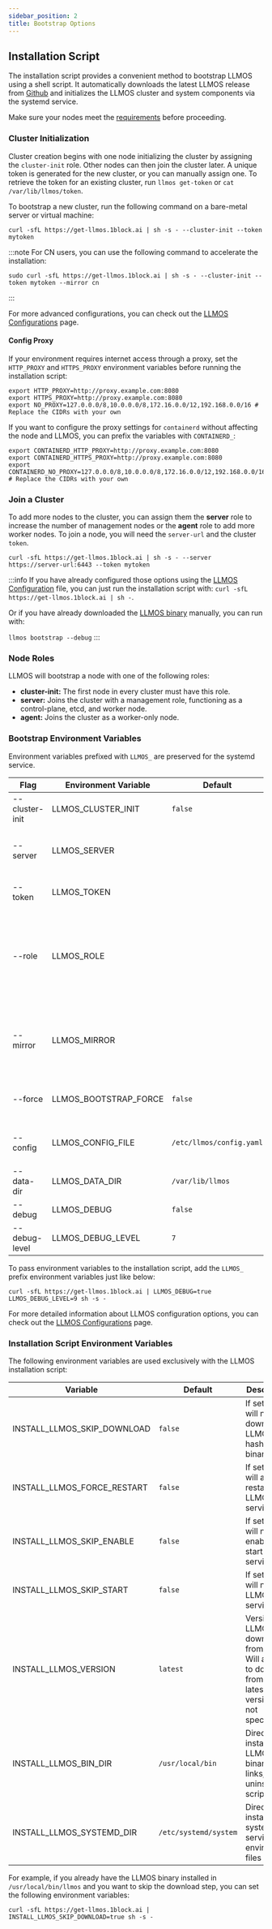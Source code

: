 ```yaml
---
sidebar_position: 2
title: Bootstrap Options
---
```


## Installation Script

The installation script provides a convenient method to bootstrap LLMOS using a shell script. It automatically downloads the latest LLMOS release from [Github](https://github.com/llmos-ai/llmos/releases) and initializes the LLMOS cluster and system components via the systemd service.

Make sure your nodes meet the [requirements](./requirements) before proceeding.

### Cluster Initialization

Cluster creation begins with one node initializing the cluster by assigning the `cluster-init` role. Other nodes can then join the cluster later. 
A unique token is generated for the new cluster, or you can manually assign one. To retrieve the token for an existing cluster, run `llmos get-token` or `cat /var/lib/llmos/token`.

To bootstrap a new cluster, run the following command on a bare-metal server or virtual machine:

```shell
curl -sfL https://get-llmos.1block.ai | sh -s - --cluster-init --token mytoken
```

:::note
For CN users, you can use the following command to accelerate the installation:
```
sudo curl -sfL https://get-llmos.1block.ai | sh -s - --cluster-init --token mytoken --mirror cn
```
:::

For more advanced configurations, you can check out the [LLMOS Configurations](/docs/installation/configurations) page.

#### Config Proxy
If your environment requires internet access through a proxy, set the `HTTP_PROXY` and `HTTPS_PROXY` environment variables before running the installation script:

```shell
export HTTP_PROXY=http://proxy.example.com:8080
export HTTPS_PROXY=http://proxy.example.com:8080
export NO_PROXY=127.0.0.0/8,10.0.0.0/8,172.16.0.0/12,192.168.0.0/16 # Replace the CIDRs with your own
```

If you want to configure the proxy settings for `containerd` without affecting the node and LLMOS, you can prefix the variables with `CONTAINERD_`:

```shell
export CONTAINERD_HTTP_PROXY=http://proxy.example.com:8080
export CONTAINERD_HTTPS_PROXY=http://proxy.example.com:8080
export CONTAINERD_NO_PROXY=127.0.0.0/8,10.0.0.0/8,172.16.0.0/12,192.168.0.0/16 # Replace the CIDRs with your own
```


### Join a Cluster

To add more nodes to the cluster, you can assign them the **server** role to increase the number of management nodes or the **agent** role to add more worker nodes. 
To join a node, you will need the `server-url` and the cluster `token`.

```shell
curl -sfL https://get-llmos.1block.ai | sh -s - --server https://server-url:6443 --token mytoken
```

:::info
If you have already configured those options using the [LLMOS Configuration](/docs/installation/configurations) file, you can just run the installation script with:
`curl -sfL https://get-llmos.1block.ai | sh -`.

Or if you have already downloaded the [LLMOS binary](https://github.com/llmos-ai/llmos/releases) manually, you can run with:

`llmos bootstrap --debug`
:::

### Node Roles

LLMOS will bootstrap a node with one of the following roles:

- **cluster-init:** The first node in every cluster must have this role.
- **server:** Joins the cluster with a management role, functioning as a control-plane, etcd, and worker node.
- **agent:**  Joins the cluster as a worker-only node.

### Bootstrap Environment Variables
Environment variables prefixed with `LLMOS_` are preserved for the systemd service. 

| Flag           | Environment Variable  | Default                  | Description                                                                                                             |
|----------------|-----------------------|--------------------------|-------------------------------------------------------------------------------------------------------------------------|
| --cluster-init | LLMOS_CLUSTER_INIT    | `false`                  | Run bootstrap as cluster-init node.                                                                                     |
| --server       | LLMOS_SERVER          |                          | The URL of the server to join. e.g., `https://server-url:6443`                                                          |
| --token        | LLMOS_TOKEN           |                          | The token to use for join the cluster.                                                                                  |
| --role         | LLMOS_ROLE            |                          | The node role to join the cluster. Default to `agent` role when server URL and token is provided but the role is empty. |
| --mirror       | LLMOS_MIRROR          |                          | The mirror registry for LLMOS installation. Currently only `cn` option is supported.                                    |
| --force        | LLMOS_BOOTSTRAP_FORCE | `false`                  | Force run bootstrap even if already bootstrapped.                                                                       |
| --config       | LLMOS_CONFIG_FILE     | `/etc/llmos/config.yaml` | Path to the LLMOS configuration file.                                                                                   |
| --data-dir     | LLMOS_DATA_DIR        | `/var/lib/llmos`         | Path to the LLMOS data directory.                                                                                       |
| --debug        | LLMOS_DEBUG           | `false`                  | Enable debug logging.                                                                                                   |
| --debug-level  | LLMOS_DEBUG_LEVEL     | `7`                      | Debug log level (valid 0-9).                                                                                            |

To pass environment variables to the installation script, add the `LLMOS_` prefix environment variables just like below:

```shell
curl -sfL https://get-llmos.1block.ai | LLMOS_DEBUG=true LLMOS_DEBUG_LEVEL=9 sh -s -
```

For more detailed information about LLMOS configuration options, you can check out the [LLMOS Configurations](/docs/installation/configurations) page.

### Installation Script Environment Variables

The following environment variables are used exclusively with the LLMOS installation script:

| Variable                    | Default               | Description                                                                                                  |
|-----------------------------|-----------------------|--------------------------------------------------------------------------------------------------------------|
| INSTALL_LLMOS_SKIP_DOWNLOAD | `false`               | If set to true will not download LLMOS hash or binary.                                                       |
| INSTALL_LLMOS_FORCE_RESTART | `false`               | If set to true will always restart the LLMOS service.                                                        |
| INSTALL_LLMOS_SKIP_ENABLE   | `false`               | If set to true will not enable or start LLMOS service.                                                       |
| INSTALL_LLMOS_SKIP_START    | `false`               | If set to true will not start LLMOS service.                                                                 |
| INSTALL_LLMOS_VERSION       | `latest`              | Version of LLMOS to download from github. Will attempt to download from the latest version if not specified. |
| INSTALL_LLMOS_BIN_DIR       | `/usr/local/bin`      | Directory to install LLMOS binary, links, and uninstall script to.                                           |
| INSTALL_LLMOS_SYSTEMD_DIR   | `/etc/systemd/system` | Directory to install systemd service and environment files to.                                               |

For example, if you already have the LLMOS binary installed in `/usr/local/bin/llmos` and you want to skip the download step, you can set the following environment variables:

```shell
curl -sfL https://get-llmos.1block.ai | INSTALL_LLMOS_SKIP_DOWNLOAD=true sh -s -
```
